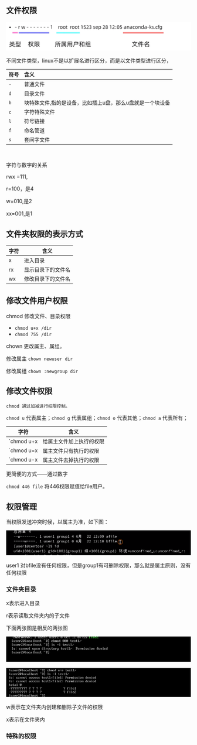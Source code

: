 ## 文件权限

![image-20200928072205230](../img/image-20200928072205230.png)

不同文件类型，linux不是以扩展名进行区分，而是以文件类型进行区分，

| 符号 | 含义 |
| ---- | :--- |
|`-`|普通文件|
|`d`|目录文件|
|`b`|块特殊文件,指的是设备，比如插上u盘，那么u盘就是一个块设备|
|`c`|字符特殊文件|
|`l`|符号链接|
|`f`|命名管道|
|`s`|套间字文件|

​                                                                                                                                                                                                                                                                                                                                                                                                                                                                                                                                     

字符与数字的关系

rwx =111,

r=100，是4

w=010,是2

xx=001,是1



## 文件夹权限的表示方式

| 字符 | 含义               |
| ---- | ------------------ |
| x    | 进入目录           |
| rx   | 显示目录下的文件名 |
| wx   | 修改目录下的文件名 |



## 修改文件用户权限

chmod 修改文件、目录权限

+ `chmod u+x /dir`
+ `chmod 755 /dir`

chown 更改属主、属组。

修改属主 `chown newuser dir`

修改属组 `chown :newgroup dir`



## 修改文件权限

`chmod 通过加减进行权限控制。`

`chmod u` 代表属主；`chmod g` 代表属组；`chmod o` 代表其他；`chmod a` 代表所有；

| 字符 | 含义 |
| ---- | ---- |
|    `chmod u+x  | 给属主文件加上执行的权限     |
|    `chmod u=x  | 属主文件只有执行的权限    |
|    `chmod u-x  | 属主文件去掉执行的权限    |



更简便的方式——通过数字

`chmod 446 file` 将446权限赋值给file用户。





## 权限管理

当权限发送冲突时候，以属主为准，如下图：

![image-20201010233319880](../img/image-20201010233319880.png)

user1 对bfile没有任何权限，但是group1有可删除权限，那么就是属主原则，没有任何权限

### 文件夹目录

x表示进入目录

r表示读取文件夹内的子文件

下面两张图是相反的两张图

![image-20201011000032616](../img/image-20201011000032616.png)

![image-20201010235923481](../img/image-20201010235923481.png)

w表示在文件夹内创建和删除子文件的权限

x表示在文件夹内

### 特殊的权限





